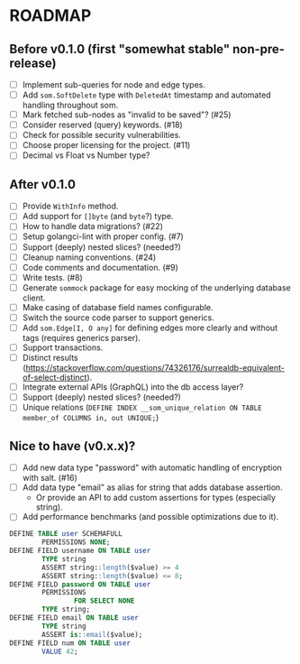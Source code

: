 # ROADMAP

## Before v0.1.0 (first "somewhat stable" non-pre-release)

- [ ] Implement sub-queries for node and edge types.
- [ ] Add `som.SoftDelete` type with `DeletedAt` timestamp and automated handling throughout som.
- [ ] Mark fetched sub-nodes as "invalid to be saved"? (#25)
- [ ] Consider reserved (query) keywords. (#18)
- [ ] Check for possible security vulnerabilities.
- [ ] Choose proper licensing for the project. (#11)
- [ ] Decimal vs Float vs Number type?

## After v0.1.0

- [ ] Provide `WithInfo` method.
- [ ] Add support for `[]byte` (and `byte`?) type.
- [ ] How to handle data migrations? (#22)
- [ ] Setup golangci-lint with proper config. (#7)
- [ ] Support (deeply) nested slices? (needed?)
- [ ] Cleanup naming conventions. (#24)
- [ ] Code comments and documentation. (#9)
- [ ] Write tests. (#8)
- [ ] Generate `sommock` package for easy mocking of the underlying database client.
- [ ] Make casing of database field names configurable.
- [ ] Switch the source code parser to support generics.
- [ ] Add `som.Edge[I, O any]` for defining edges more clearly and without tags (requires generics parser).
- [ ] Support transactions.
- [ ] Distinct results (https://stackoverflow.com/questions/74326176/surrealdb-equivalent-of-select-distinct).
- [ ] Integrate external APIs (GraphQL) into the db access layer?
- [ ] Support (deeply) nested slices? (needed?)
- [ ] Unique relations (`DEFINE INDEX __som_unique_relation ON TABLE member_of COLUMNS in, out UNIQUE;`)

## Nice to have (v0.x.x)?

- [ ] Add new data type "password" with automatic handling of encryption with salt. (#16)
- [ ] Add data type "email" as alias for string that adds database assertion.
    - Or provide an API to add custom assertions for types (especially string).
- [ ] Add performance benchmarks (and possible optimizations due to it).

```sql
DEFINE TABLE user SCHEMAFULL 
        PERMISSIONS NONE;
DEFINE FIELD username ON TABLE user
        TYPE string
        ASSERT string::length($value) >= 4
        ASSERT string::length($value) <= 8;
DEFINE FIELD password ON TABLE user
        PERMISSIONS
                FOR SELECT NONE
        TYPE string;
DEFINE FIELD email ON TABLE user
        TYPE string
        ASSERT is::email($value);
DEFINE FIELD num ON TABLE user
        VALUE 42;
```
